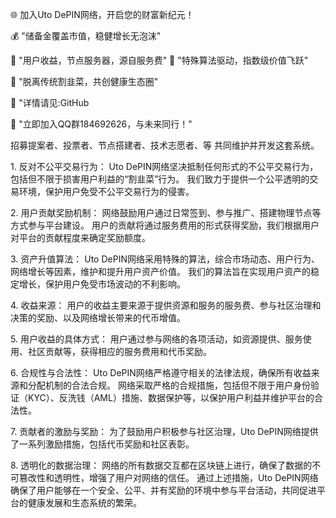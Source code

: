 🌐 加入Uto DePIN网络，开启您的财富新纪元！

💰 "储备金覆盖市值，稳健增长无泡沫"

🔑 "用户收益，节点服务器，源自服务费" 🚀 "特殊算法驱动，指数级价值飞跃" 

🌱 "脱离传统割韭菜，共创健康生态圈"

🔗 "详情请见:GitHub

🔗 "立即加入QQ群184692626，与未来同行！"

招募提案者、投票者、节点搭建者、技术志愿者、等 共同维护并开发这套系统。

1. 反对不公平交易行为：
Uto DePIN网络坚决抵制任何形式的不公平交易行为，包括但不限于损害用户利益的“割韭菜”行为。
我们致力于提供一个公平透明的交易环境，保护用户免受不公平交易行为的侵害。

2. 用户贡献奖励机制：
网络鼓励用户通过日常签到、参与推广、搭建物理节点等方式参与平台建设。
用户的贡献将通过服务费用的形式获得奖励，我们根据用户对平台的贡献程度来确定奖励额度。

3. 资产升值算法：
Uto DePIN网络采用特殊的算法，综合市场动态、用户行为、网络增长等因素，维护和提升用户资产价值。
我们的算法旨在实现用户资产的稳定增长，保护用户免受市场波动的不利影响。

4. 收益来源：
用户的收益主要来源于提供资源和服务的服务费、参与社区治理和决策的奖励、以及网络增长带来的代币增值。

5. 用户收益的具体方式：
用户通过参与网络的各项活动，如资源提供、服务使用、社区贡献等，获得相应的服务费用和代币奖励。

6. 合规性与合法性：
Uto DePIN网络严格遵守相关的法律法规，确保所有收益来源和分配机制的合法合规。
网络采取严格的合规措施，包括但不限于用户身份验证（KYC）、反洗钱（AML）措施、数据保护等，以保护用户利益并维护平台的合法性。

7. 贡献者的激励与奖励：
为了鼓励用户积极参与社区治理，Uto DePIN网络提供了一系列激励措施，包括代币奖励和社区表彰。

8. 透明化的数据治理：
网络的所有数据交互都在区块链上进行，确保了数据的不可篡改性和透明性，增强了用户对网络的信任。
通过上述措施，Uto DePIN网络确保了用户能够在一个安全、公平、并有奖励的环境中参与平台活动，共同促进平台的健康发展和生态系统的繁荣。
